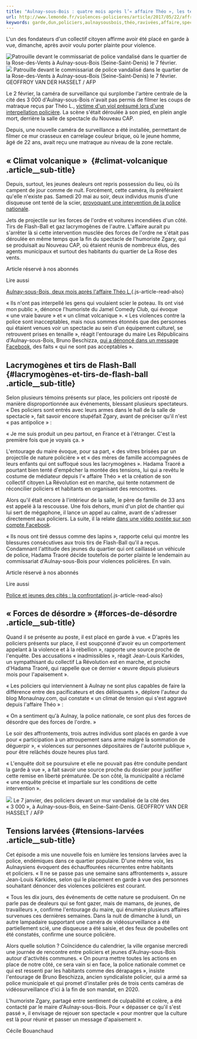 ```yaml
---
title: "Aulnay-sous-Bois : quatre mois après l’« affaire Théo », les tensions ravivées"
url: http://www.lemonde.fr/violences-policieres/article/2017/05/22/affrontements-a-aulnay-sous-bois-quatre-mois-apres-l-affaire-theo-les-tensions-ravivees_5132019_5078781.html
keywords: garde,dun,policiers,aulnaysousbois,théo,ravivées,affaire,spectacle,mois,daulnaysousbois,jeunes,tensions,violences,vue,forces
---
```

L'un des fondateurs d'un collectif citoyen affirme avoir été placé en garde à vue, dimanche, après avoir voulu porter plainte pour violence.

![Patrouille devant le commissariat de police vandalisé dans le quartier de la Rose-des-Vents à Aulnay-sous-Bois (Seine-Saint-Denis) le 7 février.](https://img.lemde.fr/2017/05/23/0/0/5023/3348/688/0/60/0/779d311_21461-eebged.ov90m2huxr.jpg) ![](https://img.lemde.fr/2017/05/23/0/0/5023/3348/688/0/60/0/779d311_21461-eebged.ov90m2huxr.jpg) Patrouille devant le commissariat de police vandalisé dans le quartier de la Rose-des-Vents à Aulnay-sous-Bois (Seine-Saint-Denis) le 7 février. GEOFFROY VAN DER HASSELT / AFP

Le 2 février, la caméra de surveillance qui surplombe l'artère centrale de la cité des 3 000 d'Aulnay-sous-Bois n'avait pas permis de filmer les coups de matraque reçus par Théo L., [victime d'un viol présumé lors d'une interpellation policière](http://abonnes.lemonde.fr/police-justice/article/2017/02/05/aulnay-sous-bois-ouverture-d-une-information-judiciaire-pour-violences-en-reunion-les-policiers-toujours-en-garde-a-vue_5074859_1653578.html). La scène s'était déroulée à son pied, en plein angle mort, derrière la salle de spectacle du Nouveau CAP.

Depuis, une nouvelle caméra de surveillance a été installée, permettant de filmer ce mur crasseux en carrelage couleur brique, où le jeune homme, âgé de 22 ans, avait reçu une matraque au niveau de la zone rectale.

« Climat volcanique »  {#climat-volcanique .article__sub-title}
----------------------

Depuis, surtout, les jeunes dealeurs ont repris possession du lieu, où ils campent de jour comme de nuit. Forcément, cette caméra, ils préféraient qu'elle n'existe pas. Samedi 20 mai au soir, deux individus munis d'une disqueuse ont tenté de la scier, [provoquant une intervention de la police nationale](http://abonnes.lemonde.fr/police-justice/article/2017/05/21/affrontements-entre-des-jeunes-et-la-police-a-aulnay-sous-bois_5131303_1653578.html).

Jets de projectile sur les forces de l'ordre et voitures incendiées d'un côté. Tirs de Flash-Ball et gaz lacrymogènes de l'autre. L'affaire aurait pu s'arrêter là si cette intervention musclée des forces de l'ordre ne s'était pas déroulée en même temps que la fin du spectacle de l'humoriste Zgary, qui se produisait au Nouveau CAP, où étaient réunis de nombreux élus, des agents municipaux et surtout des habitants du quartier de La Rose des vents.

Article réservé à nos abonnés

Lire aussi

[Aulnay-sous-Bois, deux mois après l'affaire Théo L.](https://www.lemonde.fr/m-actu/article/2017/04/07/aulnay-sous-bois-deux-mois-apres-l-affaire-theo-l_5107268_4497186.html){.js-article-read-also}

« Ils n'ont pas interpellé les gens qui voulaient scier le poteau. Ils ont visé mon public », dénonce l'humoriste du Jamel Comedy Club, qui évoque « une vraie bavure » et « un climat volcanique ». « Les violences contre la police sont inacceptables, mais nous sommes étonnés que des personnes qui étaient venues voir un spectacle au sein d'un équipement culturel, se retrouvent prises en tenaille », réagit l'entourage du maire Les Républicains d'Aulnay-sous-Bois, Bruno Beschizza, [qui a dénoncé dans un message Facebook](https://www.facebook.com/bruno.beschizza/posts/1374457536045301), des faits « qui ne sont pas acceptables ».

Lacrymogènes et tirs de Flash-Ball {#lacrymogènes-et-tirs-de-flash-ball .article__sub-title}
----------------------------------

Selon plusieurs témoins présents sur place, les policiers ont riposté de manière disproportionnée aux événements, blessant plusieurs spectateurs. « Des policiers sont entrés avec leurs armes dans le hall de la salle de spectacle », fait savoir encore stupéfait Zgary, avant de préciser qu'il n'est « pas antipolice » :

« Je me suis produit un peu partout, en France et à l'étranger. C'est la première fois que je voyais ça. »

L'entourage du maire évoque, pour sa part, « des vitres brisées par un projectile de nature policière » et « des mères de famille accompagnées de leurs enfants qui ont suffoqué sous les lacrymogènes ». Hadama Traoré a pourtant bien tenté d'empêcher la montée des tensions, lui qui a revêtu le costume de médiateur depuis l'« affaire Théo » et la création de son collectif citoyen La Révolution est en marche, qui tente notamment de réconcilier policiers et habitants en organisant des rencontres.

Alors qu'il était encore à l'intérieur de la salle, le père de famille de 33 ans est appelé à la rescousse. Une fois dehors, muni d'un plot de chantier qui lui sert de mégaphone, il lance un appel au calme, avant de s'adresser directement aux policiers. La suite, il la relate [dans une vidéo postée sur son compte Facebook](https://www.facebook.com/JeunesseAulnaysienne/videos/1185499131576112/).

« Ils nous ont tiré dessus comme des lapins », rapporte celui qui montre les blessures consécutives aux trois tirs de Flash-Ball qu'il a reçus. Condamnant l'attitude des jeunes du quartier qui ont caillassé un véhicule de police, Hadama Traoré décide toutefois de porter plainte le lendemain au commissariat d'Aulnay-sous-Bois pour violences policières. En vain.

Article réservé à nos abonnés

Lire aussi

[Police et jeunes des cités : la confrontation](https://www.lemonde.fr/police-justice/article/2017/02/10/police-et-jeunes-des-cites-la-confrontation_5077671_1653578.html){.js-article-read-also}

« Forces de désordre » {#forces-de-désordre .article__sub-title}
----------------------

Quand il se présente au poste, il est placé en garde à vue. « D'après les policiers présents sur place, il est soupçonné d'avoir eu un comportement appelant à la violence et à la rébellion », rapporte une source proche de l'enquête. Des accusations « inadmissibles », réagit Jean-Louis Karkides, un sympathisant du collectif La Révolution est en marche, et proche d'Hadama Traoré, qui rappelle que ce dernier « œuvre depuis plusieurs mois pour l'apaisement ».

« Les policiers qui interviennent à Aulnay ne sont plus capables de faire la différence entre des pacificateurs et des délinquants », déplore l'auteur du blog Monaulnay.com, qui constate « un climat de tension qui s'est aggravé depuis l'affaire Théo » :

« On a sentiment qu'à Aulnay, la police nationale, ce sont plus des forces de désordre que des forces de l'ordre. »

Le soir des affrontements, trois autres individus sont placés en garde à vue pour « participation à un attroupement sans arme malgré la sommation de déguerpir », « violences sur personnes dépositaires de l'autorité publique », pour être relâchés douze heures plus tard.

« L'enquête doit se poursuivre et elle ne pouvait pas être conduite pendant la garde à vue », a fait savoir une source proche du dossier pour justifier cette remise en liberté prématurée. De son côté, la municipalité a réclamé « une enquête précise et impartiale sur les conditions de cette intervention ».

![](https://img.lemde.fr/2017/05/22/0/0/5000/3333/688/0/60/0/0764661_7213-smp8js.ui3p4lsor.jpg) Le 7 janvier, des policiers devant un mur vandalisé de la cité des « 3 000 », à Aulnay-sous-Bois, en Seine-Saint-Denis. GEOFFROY VAN DER HASSELT / AFP

Tensions larvées {#tensions-larvées .article__sub-title}
----------------

Cet épisode a mis une nouvelle fois en lumière les tensions larvées avec la police, endémiques dans ce quartier populaire. D'une même voix, les Aulnaysiens évoquent des échauffourées récurrentes entre habitants et policiers. « Il ne se passe pas une semaine sans affrontements », assure Jean-Louis Karkides, selon qui le placement en garde à vue des personnes souhaitant dénoncer des violences policières est courant.

« Tous les dix jours, des événements de cette nature se produisent. On ne parle pas de dealeurs qui se font gazer, mais de mamans, de jeunes, de travailleurs », confirme l'entourage du maire, qui énumère plusieurs affaires survenues ces dernières semaines. Dans la nuit de dimanche à lundi, un autre lampadaire supportant une caméra de vidéosurveillance a été partiellement scié, une disqueuse a été saisie, et des feux de poubelles ont été constatés, confirme une source policière.

Alors quelle solution ? Coïncidence du calendrier, la ville organise mercredi une journée de rencontre entre policiers et jeunes d'Aulnay-sous-Bois autour d'activités communes. « On pourra mettre toutes les actions en place de notre côté, ce sera vain si en face, la police nationale commet ce qui est ressenti par les habitants comme des dérapages », insiste l'entourage de Bruno Beschizza, ancien syndicaliste policier, qui a armé sa police municipale et qui promet d'installer près de trois cents caméras de vidéosurveillance d'ici à la fin de son mandat, en 2020.

L'humoriste Zgary, partagé entre sentiment de culpabilité et colère, a été contacté par le maire d'Aulnay-sous-Bois. Pour « dépasser ce qu'il s'est passé », il envisage de rejouer son spectacle « pour montrer que la culture est là pour réunir et passer un message d'apaisement ».

Cécile Bouanchaud
